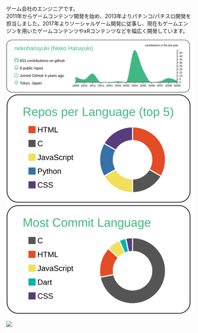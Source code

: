 ゲーム会社のエンジニアです。  
2011年からゲームコンテンツ開発を始め、2013年よりパチンコ/パチスロ開発を担当しました。2017年よりソーシャルゲーム開発に従事し、現在もゲームエンジンを用いたゲームコンテンツやxRコンテンツなどを幅広く開発しています。

[![](https://raw.githubusercontent.com/nekoharuyuki/nekoharuyuki/master/profile-summary-card-output/vue/0-profile-details.svg)](https://github.com/vn7n24fzkq/github-profile-summary-cards)
[![](https://raw.githubusercontent.com/nekoharuyuki/nekoharuyuki/master/profile-summary-card-output/vue/1-repos-per-language.svg)](https://github.com/vn7n24fzkq/github-profile-summary-cards)
[![](https://raw.githubusercontent.com/nekoharuyuki/nekoharuyuki/master/profile-summary-card-output/vue/2-most-commit-language.svg)](https://github.com/vn7n24fzkq/github-profile-summary-cards)

![](https://komarev.com/ghpvc/?username=nekoharuyuki&color=green)
